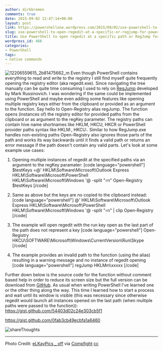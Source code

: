 ```yaml
---
author: dirkbremen
comments: true
date: 2015-09-02 12:47:14+00:00
layout: post
link: https://powershellone.wordpress.com/2015/09/02/use-powershell-to-open-regedit-at-a-specific-or-regjump-for-powershell/
slug: use-powershell-to-open-regedit-at-a-specific-or-regjump-for-powershell
title: Use PowerShell to open regedit at a specific path or RegJump for PowerShell
wordpress_id: 466
categories:
- PowerShell
tags:
- native commands
---
```


![12206559615_2b81475662_m](https://powershellone.files.wordpress.com/2015/09/12206559615_2b81475662_m.jpg)
Even though PowerShell contains everything to read and write to the registry I still find myself quite frequently opening the registry editor (aka regedit.exe). Since navigating the tree manually can be quite time consuming I used to rely on [RegJump](https://technet.microsoft.com/en-us/sysinternals/bb963880.aspx?f=255&MSPPError=-2147217396) developed by Mark Russinovich. 
I was wondering if the same could be implemented using PowerShell and maybe even adding some features like opening multiple registry keys either from the clipboard or provided as an argument to the function. 
Say hello to Open-Registry alias regJump. The function opens (instances of) the registry editor for provided paths from the clipboard or as argument to the regKey parameter. The registry paths can contain hive name shortnames like HKLM, HKCU, HKCR or PowerShell provider paths syntax like HKLM:\, HKCU:\.
Similar to how RegJump.exe handles non-existing paths Open-Registry also ignores those parts of the path and works its way backwards until it finds a valid path or returns an error message if the path doesn't contain any valid parts.
Let's look at some example use cases:



	
  1. Opening multiple instances of regedit at the specified paths via an argument to the regKey paramater:
[code language="powershell"]
$testKeys =@'
HKLM\Software\Microsoft\Outlook Express
HKLM\Software\Microsoft\PowerShell
HKLM\Software\Microsoft\Windows
'@ -split "`r`n"
Open-Registry $testKeys
[/code]


	
  2. Same as above but the keys are no copied to the clipboard instead:
[code language="powershell"]
  @'
HKLM\Software\Microsoft\Outlook Express
HKLM\Software\Microsoft\PowerShell
HKLM\Software\Microsoft\Windows
'@ -split "`r`n" | clip
Open-Registry
[/code]


  3. The example will open regedit with the run key open as the last part of the path does not represent a key
[code language="powershell"]
Open-Registry HKCU\SOFTWARE\Microsoft\Windows\CurrentVersion\Run\Skype
[/code]


  4. The example provides an invalid path to the function (using the alias) resulting in a warning message and no instance of regedit opening
[code language="powershell"]
regJump HKLMm\xxxxx
[/code]


Further down below is the source code for the function without comment based help in order to reduce its screen size but the full version can be download from [GitHub](https://github.com/DBremen/PowerShellScripts/blob/master/functions/Open-Registry.ps1). 
As usual when writing PowerShell I've learned one or the other thing along the way. This time I learned how to start a process and wait until its window is visible (this was necessary since otherwise regedit would launch all instances opened on the last path (when multiple paths were passed to the function)):
https://gist.github.com/54403d02c24e303cb5f1

https://gist.github.com/0fab3cb49ecbfa1a6460

![shareThoughts](https://powershellone.files.wordpress.com/2015/10/sharethoughts.jpg)


* * *


Photo Credit: [eLKayPics _ off](https://www.flickr.com/photos/43563866@N02/12206559615/) via [Compfight](http://compfight.com) [cc](https://creativecommons.org/licenses/by-nc-nd/2.0/)

